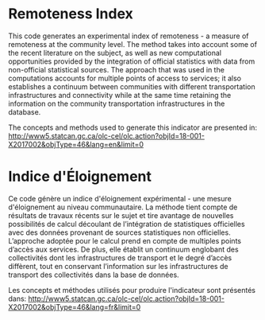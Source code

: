# Remoteness Index
This code generates an experimental index of remoteness -
a measure of remoteness at the community level.
The method takes into account some of the recent literature on the subject,
as well as new computational opportunities provided by the integration of official statistics
with data from non-official statistical sources.
The approach that was used in the computations accounts for multiple
points of access to services; it also establishes a continuum between
communities with different transportation infrastructures and
connectivity while at the same time retaining the information on the
community transportation infrastructures in the database.

The concepts and methods used to generate this indicator are presented in:
http://www5.statcan.gc.ca/olc-cel/olc.action?objId=18-001-X2017002&objType=46&lang=en&limit=0

# Indice d'Éloignement
Ce code génère un indice d'éloignement expérimental -
une mesure d'éloignement au niveau communautaire.
La méthode tient compte de résultats de travaux récents sur le sujet et tire avantage
de nouvelles possibilités de calcul découlant de l’intégration de statistiques officielles
avec des données provenant de sources statistiques non officielles.
L’approche adoptée pour le calcul prend en compte de multiples points d’accès aux services.
De plus, elle établit un continuum englobant des collectivités dont les
infrastructures de transport et le degré d’accès diffèrent,
tout en conservant l’information sur les infrastructures de
transport des collectivités dans la base de données.

Les concepts et méthodes utilisés pour produire l'indicateur sont présentés dans:
http://www5.statcan.gc.ca/olc-cel/olc.action?objId=18-001-X2017002&objType=46&lang=fr&limit=0

